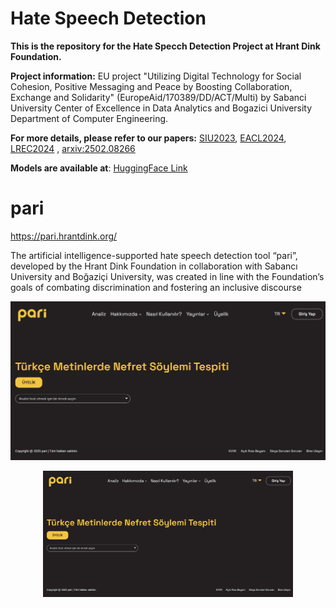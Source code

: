 # Hate Speech Detection

**This is the repository for the Hate Specch Detection Project at Hrant Dink Foundation.**

**Project information:** EU project "Utilizing Digital Technology for Social Cohesion, Positive Messaging and Peace by Boosting Collaboration, Exchange and Solidarity" (EuropeAid/170389/DD/ACT/Multi) by Sabanci University Center of Excellence in Data Analytics and Bogazici University Department of Computer Engineering.

**For more details, please refer to our papers:** 
[SIU2023](https://ieeexplore.ieee.org/document/10223800),
[EACL2024](https://aclanthology.org/2024.case-1.32/),
[LREC2024](https://aclanthology.org/2024.lrec-main.1025/) ,
[arxiv:2502.08266](https://arxiv.org/abs/2502.08266) 

**Models are available at**:
[HuggingFace Link](https://huggingface.co/HrantDinkFoundation)

# pari 
https://pari.hrantdink.org/

The artificial intelligence-supported hate speech detection tool “pari”, developed by the Hrant Dink Foundation in collaboration with Sabancı University and Boğaziçi University, was created in line with the Foundation’s goals of combating discrimination and fostering an inclusive discourse

![pari Screenshot](./image/pari.jpg)

<p align="center">
  <img src="./image/pari.jpg" alt="Alt text" width="400"/>
</p>

